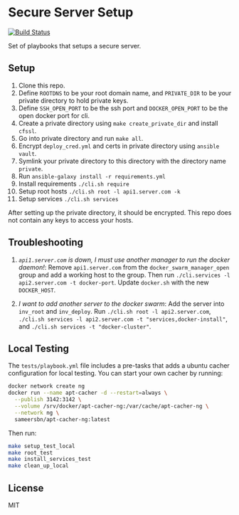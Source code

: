 # Secure Server Setup

[![Build Status](https://travis-ci.org/thomasjpfan/server_setup.svg?branch=master)](https://travis-ci.org/thomasjpfan/server_setup)

Set of playbooks that setups a secure server.

## Setup

1. Clone this repo.
1. Define `ROOTDNS` to be your root domain name, and `PRIVATE_DIR` to be your private directory to hold private keys.
1. Define `SSH_OPEN_PORT` to be the ssh port and `DOCKER_OPEN_PORT` to be the open docker port for cli.
1. Create a private directory using `make create_private_dir` and install `cfssl`.
1. Go into private directory and run `make all`.
1. Encrypt `deploy_cred.yml` and certs in private directory using `ansible vault`.
1. Symlink your private directory to this directory with the directory name `private`.
1. Run `ansible-galaxy install -r requirements.yml`
1. Install requirements `./cli.sh require`
1. Setup root hosts `./cli.sh root -l api1.server.com -k`
1. Setup services `./cli.sh services`

After setting up the private directory, it should be encrypted. This repo does not contain any keys to access your hosts.

## Troubleshooting

1. *`api1.server.com` is down, I must use another manager to run the docker daemon!*: Remove `api1.server.com` from the `docker_swarm_manager_open` group and add a working host to the group. Then run `./cli.services -l api2.server.com -t docker-port`. Update `docker.sh` with the new `DOCKER_HOST`.

2. *I want to add another server to the docker swarm*: Add the server into `inv_root` and `inv_deploy`. Run `./cli.sh root -l api2.server.com`, `./cli.sh services -l api2.server.com -t "services,docker-install"`, and `./cli.sh services -t "docker-cluster"`.

## Local Testing

The `tests/playbook.yml` file includes a pre-tasks that adds a ubuntu cacher configuration for local testing. You can start your own cacher by running:

```bash
docker network create ng
docker run --name apt-cacher -d --restart=always \
  --publish 3142:3142 \
  --volume /srv/docker/apt-cacher-ng:/var/cache/apt-cacher-ng \
  --network ng \
  sameersbn/apt-cacher-ng:latest
```

Then run:

```bash
make setup_test_local
make root_test
make install_services_test
make clean_up_local
```

## License

MIT